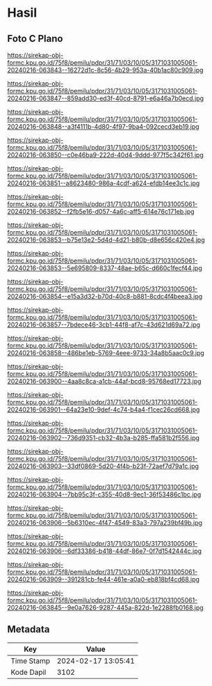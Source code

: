 # Hasil

## Foto C Plano

https://sirekap-obj-formc.kpu.go.id/75f8/pemilu/pdpr/31/71/03/10/05/3171031005061-20240216-063843--16272d1c-8c56-4b29-953a-40b1ac80c909.jpg

https://sirekap-obj-formc.kpu.go.id/75f8/pemilu/pdpr/31/71/03/10/05/3171031005061-20240216-063847--859add30-ed3f-40cd-8791-e6a46a7b0ecd.jpg

https://sirekap-obj-formc.kpu.go.id/75f8/pemilu/pdpr/31/71/03/10/05/3171031005061-20240216-063848--a3f4111b-4d80-4f97-9ba4-092cecd3eb19.jpg

https://sirekap-obj-formc.kpu.go.id/75f8/pemilu/pdpr/31/71/03/10/05/3171031005061-20240216-063850--c0e46ba9-222d-40d4-9ddd-977f5c342f61.jpg

https://sirekap-obj-formc.kpu.go.id/75f8/pemilu/pdpr/31/71/03/10/05/3171031005061-20240216-063851--a8623480-986a-4cdf-a624-efdb14ee3c1c.jpg

https://sirekap-obj-formc.kpu.go.id/75f8/pemilu/pdpr/31/71/03/10/05/3171031005061-20240216-063852--f2fb5e16-d057-4a6c-aff5-614e76c171eb.jpg

https://sirekap-obj-formc.kpu.go.id/75f8/pemilu/pdpr/31/71/03/10/05/3171031005061-20240216-063853--b75e13e2-5d4d-4d21-b80b-d8e656c420e4.jpg

https://sirekap-obj-formc.kpu.go.id/75f8/pemilu/pdpr/31/71/03/10/05/3171031005061-20240216-063853--5e695809-8337-48ae-b65c-d660c1fecf44.jpg

https://sirekap-obj-formc.kpu.go.id/75f8/pemilu/pdpr/31/71/03/10/05/3171031005061-20240216-063854--e15a3d32-b70d-40c8-b881-8cdc4f4beea3.jpg

https://sirekap-obj-formc.kpu.go.id/75f8/pemilu/pdpr/31/71/03/10/05/3171031005061-20240216-063857--7bdece46-3cb1-44f8-af7c-43d621d69a72.jpg

https://sirekap-obj-formc.kpu.go.id/75f8/pemilu/pdpr/31/71/03/10/05/3171031005061-20240216-063858--486be1eb-5769-4eee-9733-34a8b5aac0c9.jpg

https://sirekap-obj-formc.kpu.go.id/75f8/pemilu/pdpr/31/71/03/10/05/3171031005061-20240216-063900--4aa8c8ca-a1cb-44af-bcd8-95768ed17723.jpg

https://sirekap-obj-formc.kpu.go.id/75f8/pemilu/pdpr/31/71/03/10/05/3171031005061-20240216-063901--64a23e10-9def-4c74-b4a4-f1cec26cd668.jpg

https://sirekap-obj-formc.kpu.go.id/75f8/pemilu/pdpr/31/71/03/10/05/3171031005061-20240216-063902--736d9351-cb32-4b3a-b285-ffa581b2f556.jpg

https://sirekap-obj-formc.kpu.go.id/75f8/pemilu/pdpr/31/71/03/10/05/3171031005061-20240216-063903--33df0869-5d20-4f4b-b23f-72aef7d79a1c.jpg

https://sirekap-obj-formc.kpu.go.id/75f8/pemilu/pdpr/31/71/03/10/05/3171031005061-20240216-063904--7bb95c3f-c355-40d8-9ec1-36f53486c1bc.jpg

https://sirekap-obj-formc.kpu.go.id/75f8/pemilu/pdpr/31/71/03/10/05/3171031005061-20240216-063906--5b6310ec-4f47-4549-83a3-797a239bf49b.jpg

https://sirekap-obj-formc.kpu.go.id/75f8/pemilu/pdpr/31/71/03/10/05/3171031005061-20240216-063906--6df33386-b418-44df-86e7-0f7d1542444c.jpg

https://sirekap-obj-formc.kpu.go.id/75f8/pemilu/pdpr/31/71/03/10/05/3171031005061-20240216-063909--391281cb-fe44-461e-a0a0-eb818bf4cd68.jpg

https://sirekap-obj-formc.kpu.go.id/75f8/pemilu/pdpr/31/71/03/10/05/3171031005061-20240216-063845--9e0a7626-9287-445a-822d-1e2288fb0168.jpg


## Metadata

| Key        | Value               |
| ---------- | ------------------- |
| Time Stamp | 2024-02-17 13:05:41 |
| Kode Dapil | 3102                |



